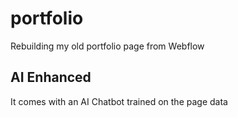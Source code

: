 # portfolio

Rebuilding my old portfolio page from Webflow

## AI Enhanced

It comes with an AI Chatbot trained on the page data
